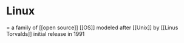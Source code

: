 # Linux
= a family of [[open source]] [[OS]] modeled after [[Unix]] by [[Linus Torvalds]]
initial release in 1991